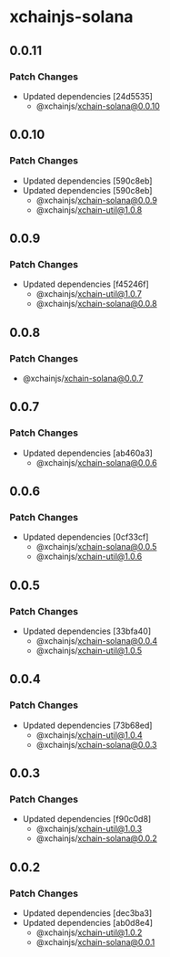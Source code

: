 # xchainjs-solana

## 0.0.11

### Patch Changes

- Updated dependencies [24d5535]
  - @xchainjs/xchain-solana@0.0.10

## 0.0.10

### Patch Changes

- Updated dependencies [590c8eb]
- Updated dependencies [590c8eb]
  - @xchainjs/xchain-solana@0.0.9
  - @xchainjs/xchain-util@1.0.8

## 0.0.9

### Patch Changes

- Updated dependencies [f45246f]
  - @xchainjs/xchain-util@1.0.7
  - @xchainjs/xchain-solana@0.0.8

## 0.0.8

### Patch Changes

- @xchainjs/xchain-solana@0.0.7

## 0.0.7

### Patch Changes

- Updated dependencies [ab460a3]
  - @xchainjs/xchain-solana@0.0.6

## 0.0.6

### Patch Changes

- Updated dependencies [0cf33cf]
  - @xchainjs/xchain-solana@0.0.5
  - @xchainjs/xchain-util@1.0.6

## 0.0.5

### Patch Changes

- Updated dependencies [33bfa40]
  - @xchainjs/xchain-solana@0.0.4
  - @xchainjs/xchain-util@1.0.5

## 0.0.4

### Patch Changes

- Updated dependencies [73b68ed]
  - @xchainjs/xchain-util@1.0.4
  - @xchainjs/xchain-solana@0.0.3

## 0.0.3

### Patch Changes

- Updated dependencies [f90c0d8]
  - @xchainjs/xchain-util@1.0.3
  - @xchainjs/xchain-solana@0.0.2

## 0.0.2

### Patch Changes

- Updated dependencies [dec3ba3]
- Updated dependencies [ab0d8e4]
  - @xchainjs/xchain-util@1.0.2
  - @xchainjs/xchain-solana@0.0.1

